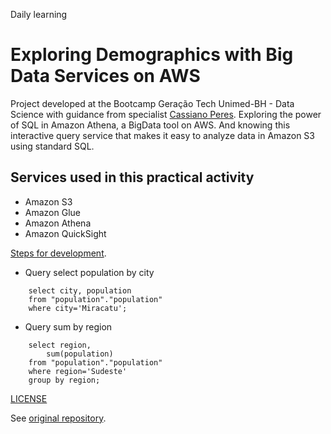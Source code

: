 Daily learning

# Exploring Demographics with Big Data Services on AWS

Project developed at the Bootcamp Geração Tech Unimed-BH - Data Science with guidance from specialist [Cassiano Peres](https://github.com/cassianobrexbit/ "Cassiano Peres").
Exploring the power of SQL in Amazon Athena, a BigData tool on AWS.
And knowing this interactive query service that makes it easy to analyze data in Amazon S3 using standard SQL.

## Services used in this practical activity

- Amazon S3
- Amazon Glue
- Amazon Athena
- Amazon QuickSight

[Steps for development](/Steps_for_development.txt).

- Query select population by city

```
    select city, population
    from "population"."population"
    where city='Miracatu';
```

- Query sum by region

```
    select region,
        sum(population)
    from "population"."population"
    where region='Sudeste'
    group by region;
```

[LICENSE](/LICENSE)

See [original repository](https://github.com/cassianobrexbit/dio-live-athena).
